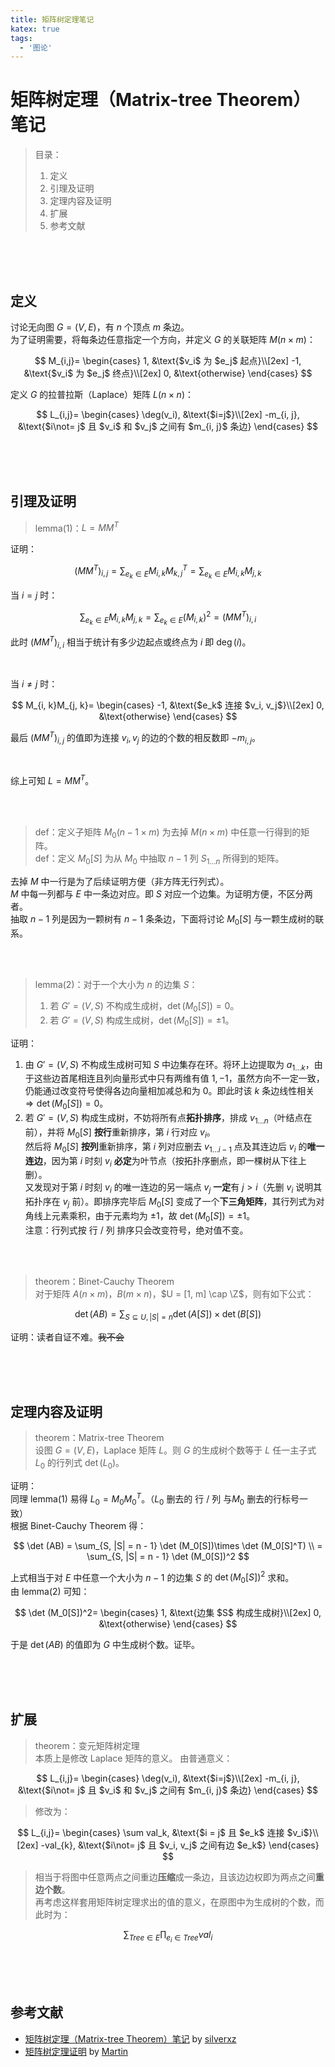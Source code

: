 ```yaml
---
title: 矩阵树定理笔记
katex: true
tags:
  - '图论'
---
```


# 矩阵树定理（Matrix-tree Theorem）笔记

> 目录：
> 1. 定义
> 2. 引理及证明
> 3. 定理内容及证明
> 4. 扩展
> 5. 参考文献

</br>
</br>
</br>

## 定义

讨论无向图 $G=(V, E)$，有 $n$ 个顶点 $m$ 条边。  
为了证明需要，将每条边任意指定一个方向，并定义 $G$ 的关联矩阵 $M(n \times m)$：

$$
M_{i,j}=
\begin{cases}
1, &\text{$v_i$ 为 $e_j$ 起点}\\[2ex]
-1, &\text{$v_i$ 为 $e_j$ 终点}\\[2ex]
0, &\text{otherwise}
\end{cases}
$$

定义 $G$ 的拉普拉斯（$\text{Laplace}$）矩阵 $L (n \times n)$：

$$
L_{i,j}=
\begin{cases}
\deg(v_i),  &\text{$i=j$}\\[2ex]
-m_{i, j}, &\text{$i\not= j$ 且 $v_i$ 和 $v_j$ 之间有 $m_{i, j}$ 条边}
\end{cases}
$$

</br>
</br>
</br>

## 引理及证明

> $\text{lemma}(1)$：$L=MM^T$

证明：

$$
(MM^T)_{i, j}=\sum_{e_k \in E}M_{i, k}M^T_{k, j}=\sum_{e_k \in E}M_{i, k}M_{j, k}
$$

当 $i = j$ 时：

$$
\sum_{e_k \in E}M_{i, k}M_{j, k} = \sum_{e_k \in E}(M_{i, k})^2 = (MM^T)_{i, i}
$$

此时 $(MM^T)_{i, i}$ 相当于统计有多少边起点或终点为 $i$ 即 $\deg (i)$。

</br>

当 $i \not= j$ 时：  

$$
M_{i, k}M_{j, k}=
\begin{cases}
-1,  &\text{$e_k$ 连接 $v_i, v_j$}\\[2ex]
0, &\text{otherwise}
\end{cases}
$$

最后 $(MM^T)_{i, j}$ 的值即为连接 $v_i, v_j$ 的边的个数的相反数即 $-m_{i, j}$。

</br>

综上可知 $L=MM^T$。

</br>
</br>

> $\text{def}$：定义子矩阵 $M_0 (n - 1 \times m)$ 为去掉 $M (n \times m)$ 中任意一行得到的矩阵。  
> $\text{def}$：定义 $M_0[S]$ 为从 $M_0$ 中抽取 $n - 1$ 列 $S_{1 \dots n}$ 所得到的矩阵。

去掉 $M$ 中一行是为了后续证明方便（非方阵无行列式）。  
$M$ 中每一列都与 $E$ 中一条边对应。即 $S$ 对应一个边集。为证明方便，不区分两者。  
抽取 $n - 1$ 列是因为一颗树有 $n - 1$ 条条边，下面将讨论 $M_0[S]$ 与一颗生成树的联系。

</br>
</br>

> $\text{lemma}(2)$：对于一个大小为 $n$ 的边集 $S$：  
> 1. 若 $G'=(V, S)$ 不构成生成树，$\det (M_0[S]) = 0$。 
> 2. 若 $G'=(V, S)$ 构成生成树，$\det (M_0[S]) = \pm 1$。

证明：

1. 由 $G'=(V, S)$ 不构成生成树可知 $S$ 中边集存在环。将环上边提取为 $a_{1 \dots k}$，由于这些边首尾相连且列向量形式中只有两维有值 $1, -1$，虽然方向不一定一致，仍能通过改变符号使得各边向量相加减总和为 $0$。即此时该 $k$ 条边线性相关 $\Rightarrow \det (M_0[S]) = 0$。
2. 若 $G'=(V, S)$ 构成生成树，不妨将所有点**拓扑排序**，排成 $v_{1 \dots n}$（叶结点在前），并将 $M_0[S]$ **按行**重新排序，第 $i$ 行对应 $v_i$。  
  然后将 $M_0[S]$ **按列**重新排序，第 $i$ 列对应删去 $v_{1 \dots i - 1}$ 点及其连边后 $v_i$ 的**唯一连边**，因为第 $i$ 时刻 $v_i$ **必定**为叶节点（按拓扑序删点，即一棵树从下往上删）。  
  又发现对于第 $i$ 时刻 $v_i$ 的唯一连边的另一端点 $v_j$ **一定**有 $j > i$（先删 $v_i$ 说明其拓扑序在 $v_j$ 前）。即排序完毕后 $M_0[S]$ 变成了一个**下三角矩阵**，其行列式为对角线上元素乘积，由于元素均为 $\pm 1$，故 $\det (M_0[S]) = \pm 1$。  
  注意：行列式按 行 / 列 排序只会改变符号，绝对值不变。

</br>
</br>

> $\text{theorem}$：$\text{Binet-Cauchy Theorem}$  
> 对于矩阵 $A(n \times m)$，$B(m \times n)$，$U = [1, m] \cap \Z$，则有如下公式：

$$
\det (AB) = \sum_{S \subseteq U, |S| = n} \det (A[S])\times \det (B[S])
$$

证明：读者自证不难。~~我不会~~  

</br>
</br>
</br>

## 定理内容及证明

> $\text{theorem}$：$\text{Matrix-tree Theorem}$  
> 设图 $G=(V, E)$，$\text{Laplace}$ 矩阵 $L$。则 $G$ 的生成树个数等于 $L$ 任一主子式 $L_0$ 的行列式 $\det (L_0)$。

证明：  
同理 $\text{lemma}(1)$ 易得 $L_0 = M_0M_0^T$。（$L_0$ 删去的 行 / 列 与$M_0$ 删去的行标号一致）  
根据 $\text{Binet-Cauchy Theorem}$ 得：

$$
\det (AB) = \sum_{S, |S| = n - 1} \det (M_0[S])\times \det (M_0[S]^T) \\
= \sum_{S, |S| = n - 1} \det (M_0[S])^2
$$

上式相当于对 $E$ 中任意一个大小为 $n - 1$ 的边集 $S$ 的 $\det (M_0[S])^2$ 求和。  
由 $\text{lemma}(2)$ 可知：

$$
\det (M_0[S])^2=
\begin{cases}
1, &\text{边集 $S$ 构成生成树}\\[2ex]
0, &\text{otherwise}
\end{cases}
$$

于是 $\det (AB)$ 的值即为 $G$ 中生成树个数。证毕。

</br>
</br>
</br>

## 扩展

> $\text{theorem}$：变元矩阵树定理  
> 本质上是修改 $\text{Laplace}$ 矩阵的意义。
> 由普通意义：

$$
L_{i,j}=
\begin{cases}
\deg(v_i),  &\text{$i=j$}\\[2ex]
-m_{i, j}, &\text{$i\not= j$ 且 $v_i$ 和 $v_j$ 之间有 $m_{i, j}$ 条边}
\end{cases}
$$

> 修改为：

$$
L_{i,j}=
\begin{cases}
\sum val_k,  &\text{$i = j$ 且 $e_k$ 连接 $v_i$}\\[2ex]
-val_{k}, &\text{$i\not= j$ 且 $v_i, v_j$ 之间有边 $e_k$}
\end{cases}
$$

> 相当于将图中任意两点之间重边**压缩**成一条边，且该边边权即为两点之间**重边个数**。  
> 再考虑这样套用矩阵树定理求出的值的意义，在原图中为生成树的个数，而此时为：

$$
\sum_{Tree \in E}\prod_{e_i \in Tree} val_i
$$

</br>
</br>
</br>

## 参考文献

* [矩阵树定理（Matrix-tree Theorem）笔记](https://zhuanlan.zhihu.com/p/108209378) by [silverxz](https://www.zhihu.com/people/silverxz)
* [矩阵树定理证明](https://www.cnblogs.com/cssyz-wjj/p/14875874.html) by [Martin](https://www.cnblogs.com/cssyz-wjj/)